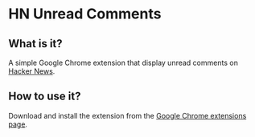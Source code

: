 # HN Unread Comments


## What is it?
A simple Google Chrome extension that display unread comments on [Hacker News](http://news.ycombinator.com "Hacker News").

## How to use it?
Download and install the extension from the [Google Chrome extensions page](https://chrome.google.com/extensions/detail/fpndmkcfggkffpablcooicmihgcgalil "HN Unread Comments").